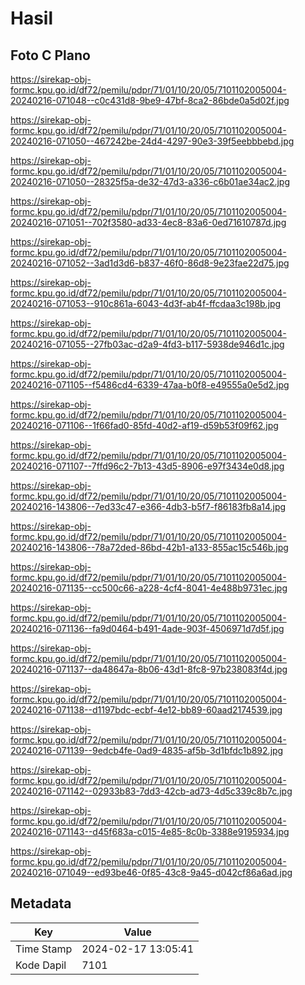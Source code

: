 # Hasil

## Foto C Plano

https://sirekap-obj-formc.kpu.go.id/df72/pemilu/pdpr/71/01/10/20/05/7101102005004-20240216-071048--c0c431d8-9be9-47bf-8ca2-86bde0a5d02f.jpg

https://sirekap-obj-formc.kpu.go.id/df72/pemilu/pdpr/71/01/10/20/05/7101102005004-20240216-071050--467242be-24d4-4297-90e3-39f5eebbbebd.jpg

https://sirekap-obj-formc.kpu.go.id/df72/pemilu/pdpr/71/01/10/20/05/7101102005004-20240216-071050--28325f5a-de32-47d3-a336-c6b01ae34ac2.jpg

https://sirekap-obj-formc.kpu.go.id/df72/pemilu/pdpr/71/01/10/20/05/7101102005004-20240216-071051--702f3580-ad33-4ec8-83a6-0ed71610787d.jpg

https://sirekap-obj-formc.kpu.go.id/df72/pemilu/pdpr/71/01/10/20/05/7101102005004-20240216-071052--3ad1d3d6-b837-46f0-86d8-9e23fae22d75.jpg

https://sirekap-obj-formc.kpu.go.id/df72/pemilu/pdpr/71/01/10/20/05/7101102005004-20240216-071053--910c861a-6043-4d3f-ab4f-ffcdaa3c198b.jpg

https://sirekap-obj-formc.kpu.go.id/df72/pemilu/pdpr/71/01/10/20/05/7101102005004-20240216-071055--27fb03ac-d2a9-4fd3-b117-5938de946d1c.jpg

https://sirekap-obj-formc.kpu.go.id/df72/pemilu/pdpr/71/01/10/20/05/7101102005004-20240216-071105--f5486cd4-6339-47aa-b0f8-e49555a0e5d2.jpg

https://sirekap-obj-formc.kpu.go.id/df72/pemilu/pdpr/71/01/10/20/05/7101102005004-20240216-071106--1f66fad0-85fd-40d2-af19-d59b53f09f62.jpg

https://sirekap-obj-formc.kpu.go.id/df72/pemilu/pdpr/71/01/10/20/05/7101102005004-20240216-071107--7ffd96c2-7b13-43d5-8906-e97f3434e0d8.jpg

https://sirekap-obj-formc.kpu.go.id/df72/pemilu/pdpr/71/01/10/20/05/7101102005004-20240216-143806--7ed33c47-e366-4db3-b5f7-f86183fb8a14.jpg

https://sirekap-obj-formc.kpu.go.id/df72/pemilu/pdpr/71/01/10/20/05/7101102005004-20240216-143806--78a72ded-86bd-42b1-a133-855ac15c546b.jpg

https://sirekap-obj-formc.kpu.go.id/df72/pemilu/pdpr/71/01/10/20/05/7101102005004-20240216-071135--cc500c66-a228-4cf4-8041-4e488b9731ec.jpg

https://sirekap-obj-formc.kpu.go.id/df72/pemilu/pdpr/71/01/10/20/05/7101102005004-20240216-071136--fa9d0464-b491-4ade-903f-4506971d7d5f.jpg

https://sirekap-obj-formc.kpu.go.id/df72/pemilu/pdpr/71/01/10/20/05/7101102005004-20240216-071137--da48647a-8b06-43d1-8fc8-97b238083f4d.jpg

https://sirekap-obj-formc.kpu.go.id/df72/pemilu/pdpr/71/01/10/20/05/7101102005004-20240216-071138--d1197bdc-ecbf-4e12-bb89-60aad2174539.jpg

https://sirekap-obj-formc.kpu.go.id/df72/pemilu/pdpr/71/01/10/20/05/7101102005004-20240216-071139--9edcb4fe-0ad9-4835-af5b-3d1bfdc1b892.jpg

https://sirekap-obj-formc.kpu.go.id/df72/pemilu/pdpr/71/01/10/20/05/7101102005004-20240216-071142--02933b83-7dd3-42cb-ad73-4d5c339c8b7c.jpg

https://sirekap-obj-formc.kpu.go.id/df72/pemilu/pdpr/71/01/10/20/05/7101102005004-20240216-071143--d45f683a-c015-4e85-8c0b-3388e9195934.jpg

https://sirekap-obj-formc.kpu.go.id/df72/pemilu/pdpr/71/01/10/20/05/7101102005004-20240216-071049--ed93be46-0f85-43c8-9a45-d042cf86a6ad.jpg


## Metadata

| Key        | Value               |
| ---------- | ------------------- |
| Time Stamp | 2024-02-17 13:05:41 |
| Kode Dapil | 7101                |



